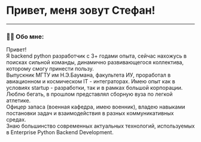 
# Привет, меня зовут Стефан!

---

### :man_technologist: Обо мне:

Привет!  
Я backend python разработчик с 3+ годами опыта, сейчас нахожусь в поисках сильной команды, динамично развивающегося коллектива, которому смогу принести пользу.  
Выпускник МГТУ им Н.Э.Баумана, факультета ИУ, проработал в авиационном и космическом IT - интеграторах. Имею опыт как в условиях startup - разработки, так и в рамках большой корпорации.  
Люблю бегать, в прошлом представлял сборную вуза по легкой атлетике.  
Офицер запаса (военная кафедра, имею военник), владею навыками постановки задач и взаимодействия в разных коммуникативных средах.  
Знаю большинство современных актуальных технологий, используемых в Enterprise Python Backend Development.



<!--
**Stefanbmstu/Stefanbmstu** is a ✨ _special_ ✨ repository because its `README.md` (this file) appears on your GitHub profile.

Here are some ideas to get you started:

- 🔭 I’m currently working on ...
- 🌱 I’m currently learning ...
- 👯 I’m looking to collaborate on ...
- 🤔 I’m looking for help with ...
- 💬 Ask me about ...
- 📫 How to reach me: ...
- 😄 Pronouns: ...
- ⚡ Fun fact: ...
-->
